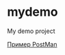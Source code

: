 # mydemo
My demo project

[Пример PostMan](https://github.com/VitRocket/mydemo/blob/master/Example.pdf "Пример")
